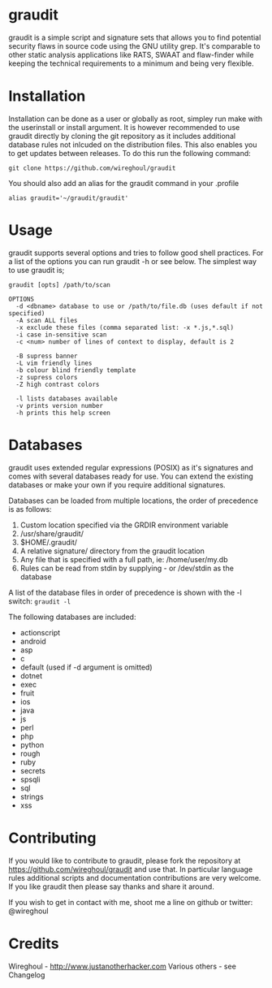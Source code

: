 graudit
===============================================================================
graudit is a simple script and signature sets that allows you to find potential 
security flaws in source code using the GNU utility grep. It's comparable to 
other static analysis applications like RATS, SWAAT and flaw-finder while 
keeping the technical requirements to a minimum and being very flexible.

Installation
===============================================================================
Installation can be done as a user or globally as root, simpley run make with
the userinstall or install argument. It is however recommended to use graudit
directly by cloning the git repository as it includes additional database rules
not inlcuded on the distribution files. This also enables you to get updates
between releases. To do this run the following command:

```
git clone https://github.com/wireghoul/graudit
```

You should also add an alias for the graudit command in your .profile
```
alias graudit='~/graudit/graudit'
```

Usage
===============================================================================
graudit supports several options and tries to follow good shell practices. For
a list of the options you can run graudit -h or see below. The simplest way to 
use graudit is;

```
graudit [opts] /path/to/scan

OPTIONS
  -d <dbname> database to use or /path/to/file.db (uses default if not specified)
  -A scan ALL files
  -x exclude these files (comma separated list: -x *.js,*.sql)
  -i case in-sensitive scan
  -c <num> number of lines of context to display, default is 2

  -B supress banner
  -L vim friendly lines
  -b colour blind friendly template
  -z supress colors
  -Z high contrast colors
  
  -l lists databases available
  -v prints version number
  -h prints this help screen
```

Databases
===============================================================================
graudit uses extended regular expressions (POSIX) as it's signatures and comes 
with several databases ready for use. You can extend the existing databases or 
make your own if you require additional signatures.

Databases can be loaded from multiple locations, the order of precedence is as
follows:
  1. Custom location specified via the GRDIR environment variable
  2. /usr/share/graudit/
  3. $HOME/.graudit/
  4. A relative signature/ directory from the graudit location
  5. Any file that is specified with a full path, ie: /home/user/my.db
  6. Rules can be read from stdin by supplying - or /dev/stdin as the database

A list of the database files in order of precedence is shown with the -l switch:
`graudit -l`

The following databases are included:
  - actionscript
  - android
  - asp
  - c
  - default (used if -d argument is omitted)
  - dotnet
  - exec
  - fruit
  - ios
  - java
  - js
  - perl
  - php
  - python
  - rough
  - ruby
  - secrets
  - spsqli
  - sql
  - strings
  - xss

Contributing
===============================================================================
If you would like to contribute to graudit, please fork the repository at 
https://github.com/wireghoul/graudit and use that. In particular language rules
additional scripts and documentation contributions are very welcome.
If you like graudit then please say thanks and share it around.

If you wish to get in contact with me, shoot me a line on github or twitter: 
@wireghoul

Credits
===============================================================================
Wireghoul - http://www.justanotherhacker.com
Various others - see Changelog
